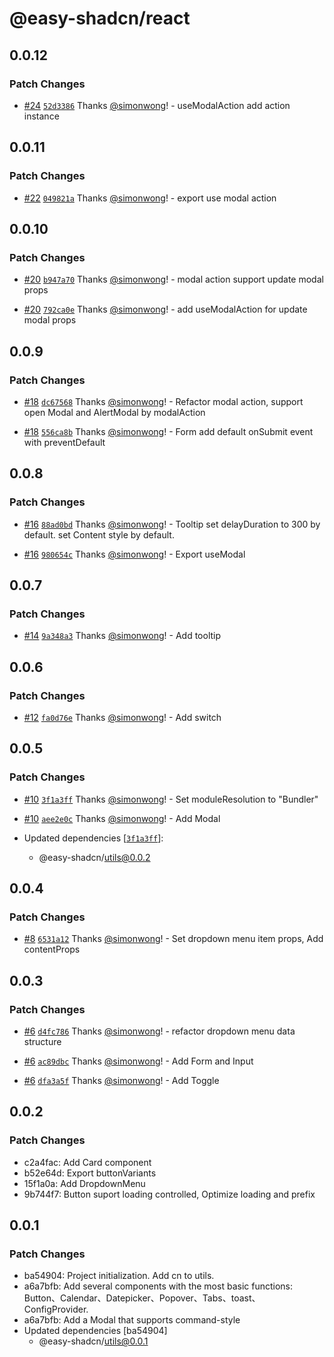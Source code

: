 # @easy-shadcn/react

## 0.0.12

### Patch Changes

- [#24](https://github.com/simonwong/easy-shadcn/pull/24) [`52d3386`](https://github.com/simonwong/easy-shadcn/commit/52d33869134ccd43a6ed3d063ab5efbe66b2a5db) Thanks [@simonwong](https://github.com/simonwong)! - useModalAction add action instance

## 0.0.11

### Patch Changes

- [#22](https://github.com/simonwong/easy-shadcn/pull/22) [`049821a`](https://github.com/simonwong/easy-shadcn/commit/049821afa37424f01034af828567d457ba051826) Thanks [@simonwong](https://github.com/simonwong)! - export use modal action

## 0.0.10

### Patch Changes

- [#20](https://github.com/simonwong/easy-shadcn/pull/20) [`b947a70`](https://github.com/simonwong/easy-shadcn/commit/b947a707a2644ace5e88481bba0f6d54914a90c4) Thanks [@simonwong](https://github.com/simonwong)! - modal action support update modal props

- [#20](https://github.com/simonwong/easy-shadcn/pull/20) [`792ca0e`](https://github.com/simonwong/easy-shadcn/commit/792ca0ecf7ba10d3a30b21429cc9d2c44257b10d) Thanks [@simonwong](https://github.com/simonwong)! - add useModalAction for update modal props

## 0.0.9

### Patch Changes

- [#18](https://github.com/simonwong/easy-shadcn/pull/18) [`dc67568`](https://github.com/simonwong/easy-shadcn/commit/dc675682403ad9c5d5abb356bc56d096c8d8feae) Thanks [@simonwong](https://github.com/simonwong)! - Refactor modal action, support open Modal and AlertModal by modalAction

- [#18](https://github.com/simonwong/easy-shadcn/pull/18) [`556ca8b`](https://github.com/simonwong/easy-shadcn/commit/556ca8b05229352212217015c3987c0e1046c004) Thanks [@simonwong](https://github.com/simonwong)! - Form add default onSubmit event with preventDefault

## 0.0.8

### Patch Changes

- [#16](https://github.com/simonwong/easy-shadcn/pull/16) [`88ad0bd`](https://github.com/simonwong/easy-shadcn/commit/88ad0bd08f4981d6221225af18675864c7c965aa) Thanks [@simonwong](https://github.com/simonwong)! - Tooltip set delayDuration to 300 by default. set Content style by default.

- [#16](https://github.com/simonwong/easy-shadcn/pull/16) [`980654c`](https://github.com/simonwong/easy-shadcn/commit/980654c679d36bb48c3a4961cb104912cb940970) Thanks [@simonwong](https://github.com/simonwong)! - Export useModal

## 0.0.7

### Patch Changes

- [#14](https://github.com/simonwong/easy-shadcn/pull/14) [`9a348a3`](https://github.com/simonwong/easy-shadcn/commit/9a348a3c05735a7315694570f4878243205a7f55) Thanks [@simonwong](https://github.com/simonwong)! - Add tooltip

## 0.0.6

### Patch Changes

- [#12](https://github.com/simonwong/easy-shadcn/pull/12) [`fa0d76e`](https://github.com/simonwong/easy-shadcn/commit/fa0d76e70439edcac69969dc0a6e68285f7895cf) Thanks [@simonwong](https://github.com/simonwong)! - Add switch

## 0.0.5

### Patch Changes

- [#10](https://github.com/simonwong/easy-shadcn/pull/10) [`3f1a3ff`](https://github.com/simonwong/easy-shadcn/commit/3f1a3ff9477482e437a3e9e7c13ffe51b663e3e5) Thanks [@simonwong](https://github.com/simonwong)! - Set moduleResolution to "Bundler"

- [#10](https://github.com/simonwong/easy-shadcn/pull/10) [`aee2e0c`](https://github.com/simonwong/easy-shadcn/commit/aee2e0ca9222cb74c9612bbe46e5fc6e84d2f2b5) Thanks [@simonwong](https://github.com/simonwong)! - Add Modal

- Updated dependencies [[`3f1a3ff`](https://github.com/simonwong/easy-shadcn/commit/3f1a3ff9477482e437a3e9e7c13ffe51b663e3e5)]:
  - @easy-shadcn/utils@0.0.2

## 0.0.4

### Patch Changes

- [#8](https://github.com/simonwong/easy-shadcn/pull/8) [`6531a12`](https://github.com/simonwong/easy-shadcn/commit/6531a126387179a0f6fb5955f7eead297bc77077) Thanks [@simonwong](https://github.com/simonwong)! - Set dropdown menu item props, Add contentProps

## 0.0.3

### Patch Changes

- [#6](https://github.com/simonwong/easy-shadcn/pull/6) [`d4fc786`](https://github.com/simonwong/easy-shadcn/commit/d4fc786ae90ab9c84acc2d4add92c9367b4953c3) Thanks [@simonwong](https://github.com/simonwong)! - refactor dropdown menu data structure

- [#6](https://github.com/simonwong/easy-shadcn/pull/6) [`ac89dbc`](https://github.com/simonwong/easy-shadcn/commit/ac89dbca963ccb18b021a42c1ae83dfda939c805) Thanks [@simonwong](https://github.com/simonwong)! - Add Form and Input

- [#6](https://github.com/simonwong/easy-shadcn/pull/6) [`dfa3a5f`](https://github.com/simonwong/easy-shadcn/commit/dfa3a5f62477d21bc40b694c353c92736c80d665) Thanks [@simonwong](https://github.com/simonwong)! - Add Toggle

## 0.0.2

### Patch Changes

- c2a4fac: Add Card component
- b52e64d: Export buttonVariants
- 15f1a0a: Add DropdownMenu
- 9b744f7: Button suport loading controlled, Optimize loading and prefix

## 0.0.1

### Patch Changes

- ba54904: Project initialization. Add cn to utils.
- a6a7bfb: Add several components with the most basic functions: Button、Calendar、Datepicker、Popover、Tabs、toast、ConfigProvider.
- a6a7bfb: Add a Modal that supports command-style
- Updated dependencies [ba54904]
  - @easy-shadcn/utils@0.0.1
